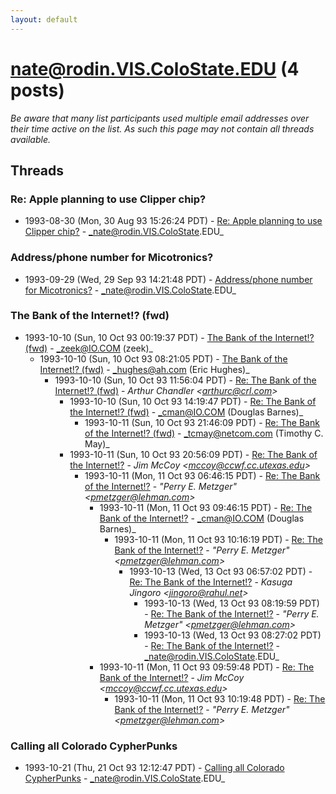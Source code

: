 ```yaml
---
layout: default
---
```


# nate@rodin.VIS.ColoState.EDU (4 posts)

_Be aware that many list participants used multiple email addresses over their time active on the list. As such this page may not contain all threads available._

## Threads

### Re: Apple planning to use Clipper chip?
+ 1993-08-30 (Mon, 30 Aug 93 15:26:24 PDT) - [Re: Apple planning to use Clipper chip?](/archive/1993/08/80a20d93ea37dfa6670e0d05fc54f5ce85d7ae7f369d4af44c9ceb1972ae1ab3) - _nate@rodin.VIS.ColoState.EDU_

### Address/phone number for Micotronics?
+ 1993-09-29 (Wed, 29 Sep 93 14:21:48 PDT) - [Address/phone number for Micotronics?](/archive/1993/09/64f79e8ad2de0b3a7344e1e5d4207164fac9fb6a5731f19d76001549e1c7dbe1) - _nate@rodin.VIS.ColoState.EDU_

### The Bank of the Internet!? (fwd)
+ 1993-10-10 (Sun, 10 Oct 93 00:19:37 PDT) - [The Bank of the Internet!? (fwd)](/archive/1993/10/88dcdb76464ab20798ea193f85d4b0a2352b72eb57ab4387c8e3ec7ef38eb3c7) - _zeek@IO.COM (zeek)_
  + 1993-10-10 (Sun, 10 Oct 93 08:21:05 PDT) - [The Bank of the Internet!? (fwd)](/archive/1993/10/cd9560be8f80a38a1f60fb9a01d1e2e31bc786e0ad375e97b106d9323834d428) - _hughes@ah.com (Eric Hughes)_
    + 1993-10-10 (Sun, 10 Oct 93 11:56:04 PDT) - [Re: The Bank of the Internet!? (fwd)](/archive/1993/10/2ea0bfd7ba15b57906f4c8955612ad98b011da1f02995ed105e35afb7dc1337c) - _Arthur Chandler \<arthurc@crl.com\>_
      + 1993-10-10 (Sun, 10 Oct 93 14:19:47 PDT) - [Re: The Bank of the Internet!? (fwd)](/archive/1993/10/7116dc7c1a6e3aba011c37629d24cc0f0f8e620df31af26e29837bff61bc7c39) - _cman@IO.COM (Douglas Barnes)_
        + 1993-10-11 (Sun, 10 Oct 93 21:46:09 PDT) - [Re: The Bank of the Internet!? (fwd)](/archive/1993/10/7ae32e4a59785cd210bec2f68f9d29a1b0232fe17a527e5e1ed549323999a77f) - _tcmay@netcom.com (Timothy C. May)_
      + 1993-10-11 (Sun, 10 Oct 93 20:56:09 PDT) - [Re: The Bank of the Internet!?](/archive/1993/10/a23b4338cdf5b6a0a8ca67b9e92b2637c2c566e2184c58a2a45a235e9856690a) - _Jim McCoy \<mccoy@ccwf.cc.utexas.edu\>_
        + 1993-10-11 (Mon, 11 Oct 93 06:46:15 PDT) - [Re: The Bank of the Internet!?](/archive/1993/10/b4ed19311bd08b79a4e2f48d38802f59af56b5546e3c16459d18ac9d3d5d510c) - _"Perry E. Metzger" \<pmetzger@lehman.com\>_
          + 1993-10-11 (Mon, 11 Oct 93 09:46:15 PDT) - [Re: The Bank of the Internet!?](/archive/1993/10/f2c21cba8ff0547e002aa53d35474927e410739592468528ba503f25566189fe) - _cman@IO.COM (Douglas Barnes)_
            + 1993-10-11 (Mon, 11 Oct 93 10:16:19 PDT) - [Re: The Bank of the Internet!?](/archive/1993/10/08c970f43db6de8b1067260e9272276de4c5b81a2fe0a4646d5be111946396a7) - _"Perry E. Metzger" \<pmetzger@lehman.com\>_
              + 1993-10-13 (Wed, 13 Oct 93 06:57:02 PDT) - [Re: The Bank of the Internet!?](/archive/1993/10/43523908249352660414cc7832b5e6251cbabf495ad227223c63e632ddc8948a) - _Kasuga Jingoro \<jingoro@rahul.net\>_
                + 1993-10-13 (Wed, 13 Oct 93 08:19:59 PDT) - [Re: The Bank of the Internet!?](/archive/1993/10/75284c8fe192d4678c61556ea4265e97a8ce432a2b31ad33a5396e5c73399b4f) - _"Perry E. Metzger" \<pmetzger@lehman.com\>_
                + 1993-10-13 (Wed, 13 Oct 93 08:27:02 PDT) - [Re: The Bank of the Internet!?](/archive/1993/10/b52af0fc6e86b50f307dada9c236b9279f1952a44ae5a1e2cbf7749d8e0c7a21) - _nate@rodin.VIS.ColoState.EDU_
          + 1993-10-11 (Mon, 11 Oct 93 09:59:48 PDT) - [Re: The Bank of the Internet!?](/archive/1993/10/5b47b8e5124726d341ebb959618552b09885b9de4c4be9bf372b490600286fad) - _Jim McCoy \<mccoy@ccwf.cc.utexas.edu\>_
            + 1993-10-11 (Mon, 11 Oct 93 10:19:48 PDT) - [Re: The Bank of the Internet!?](/archive/1993/10/a69a2db71d436e5cac4842062ca1a2de15b8266be63e81c1bbfc2a0e5bbdeb02) - _"Perry E. Metzger" \<pmetzger@lehman.com\>_

### Calling all Colorado CypherPunks
+ 1993-10-21 (Thu, 21 Oct 93 12:12:47 PDT) - [Calling all Colorado CypherPunks](/archive/1993/10/3b62257136cebdfa43eb580163ebea835ec9a29b446df58e2f58445368db4a23) - _nate@rodin.VIS.ColoState.EDU_

